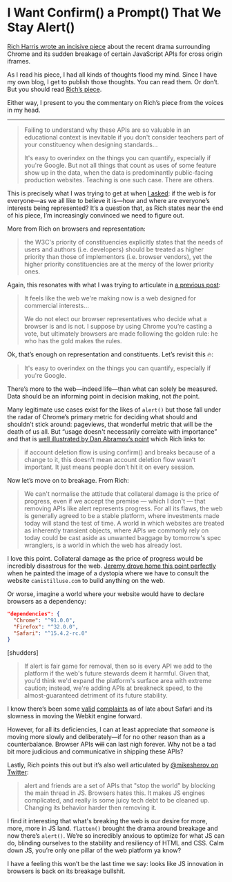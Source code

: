 # I Want Confirm() a Prompt() That We Stay Alert()

[Rich Harris wrote an incisive piece](https://dev.to/richharris/stay-alert-d) about the recent drama surrounding Chrome and its sudden breakage of certain JavaScript APIs for cross origin iframes.

As I read his piece, I had all kinds of thoughts flood my mind. Since I have my own blog, I get to publish those thoughts. You can read them. Or don’t. But you should read [Rich’s piece](https://dev.to/richharris/stay-alert-d).

Either way, I present to you the commentary on Rich’s piece from the voices in my head.

---

> Failing to understand why these APIs are so valuable in an educational context is inevitable if you don't consider teachers part of your constituency when designing standards…
>
> It's easy to overindex on the things you can quantify, especially if you're Google. But not all things that count as uses of some feature show up in the data, when the data is predominantly public-facing production websites. Teaching is one such case. There are others.

This is precisely what I was trying to get at when [I asked](https://blog.jim-nielsen.com/2021/browsers-and-representation/): if the web is for everyone—as we all like to believe it is—how and where are everyone’s interests being represented? It’s a question that, as Rich states near the end of his piece, I’m increasingly convinced we need to figure out.

More from Rich on browsers and representation:

> the W3C's priority of constituencies explicitly states that the needs of users and authors (i.e. developers) should be treated as higher priority than those of implementors (i.e. browser vendors), yet the higher priority constituencies are at the mercy of the lower priority ones. 

Again, this resonates with what I was trying to articulate in [a previous post](https://blog.jim-nielsen.com/2021/browsers-and-representation/):

> It feels like the web we're making now is a web designed for commercial interests…
> 
> We do not elect our browser representatives who decide what a browser is and is not. I suppose by using Chrome you’re casting a vote, but ultimately browsers are made following the golden rule: he who has the gold makes the rules.

Ok, that’s enough on representation and constituents. Let’s revisit this 🔥:

> It's easy to overindex on the things you can quantify, especially if you're Google.

There’s more to the web—indeed life—than what can solely be measured. Data should be an informing point in decision making, not _the_ point. 

Many legitimate use cases exist for the likes of `alert()` but those fall under the radar of Chrome’s primary metric for deciding what should and shouldn’t stick around: pageviews, that wonderful metric that will be the death of us all. But “usage doesn't necessarily correlate with importance” and that is [well illustrated by Dan Abramov’s point](https://twitter.com/dan_abramov/status/1422943317512364037) which Rich links to:

> if account deletion flow is using confirm() and breaks because of a change to it, this doesn’t mean account deletion flow wasn’t important. It just means people don’t hit it on every session.

Now let’s move on to breakage. From Rich:

> We can't normalise the attitude that collateral damage is the price of progress, even if we accept the premise — which I don't — that removing APIs like alert represents progress. For all its flaws, the web is generally agreed to be a stable platform, where investments made today will stand the test of time. A world in which websites are treated as inherently transient objects, where APIs we commonly rely on today could be cast aside as unwanted baggage by tomorrow's spec wranglers, is a world in which the web has already lost.

I love this point. Collateral damage as the price of progress would be incredibly disastrous for the web. [Jeremy drove home this point perfectly](https://adactio.com/journal/18337) when he  painted the image of a dystopia where we have to consult the website `canistilluse.com` to build anything on the web.

Or worse, imagine a world where your website would have to declare browsers as a dependency:

```json
"dependencies": {
  "Chrome": "^91.0.0",
  "Firefox": "^32.0.0",
  "Safari": "^15.4.2-rc.0"
}
```

[shudders]

>  If alert is fair game for removal, then so is every API we add to the platform if the web's future stewards deem it harmful. Given that, you'd think we'd expand the platform's surface area with extreme caution; instead, we're adding APIs at breakneck speed, to the almost-guaranteed detriment of its future stability.

I know there’s been some [valid](https://daverupert.com/2021/07/safari-one-offs/) [complaints](https://adactio.com/journal/18335) as of late about Safari and its slowness in moving the Webkit engine forward.

However, for all its deficiencies, I can at least appreciate that _someone_ is moving more slowly and deliberately—if for no other reason than as a counterbalance. Browser APIs ~~will~~ can last nigh forever. Why not be a tad bit more judicious and communicative in shipping these APIs?

Lastly, Rich points this out but it’s also well articulated by [@mikesherov on Twitter](https://twitter.com/mikesherov/status/1423271360357351432?s=20):

> alert and friends are a set of APIs that "stop the world" by blocking the main thread in JS. Browsers hates this. It makes JS engines complicated, and really is some juicy tech debt to be cleaned up. Changing its behavior harder then removing it.

I find it interesting that what's breaking the web is our desire for more, more, more in JS land. `flatten()` brought the drama around breakage and now there’s `alert()`. We’re so incredibly anxious to optimize for what JS can do, blinding ourselves to the stability and resiliency of HTML and CSS. Calm down JS, you’re only one pillar of the web platform ya know?

I have a feeling this won’t be the last time we say: looks like JS innovation in browsers is back on its breakage bullshit.